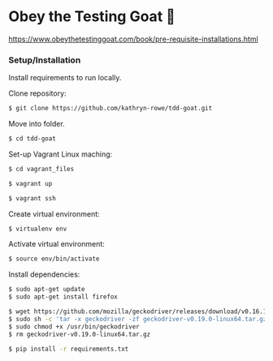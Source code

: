# Obey the Testing Goat  :goat:
https://www.obeythetestinggoat.com/book/pre-requisite-installations.html

### Setup/Installation

Install requirements to run locally.

Clone repository:

```sh
$ git clone https://github.com/kathryn-rowe/tdd-goat.git
```
Move into folder.

```sh
$ cd tdd-goat
```
Set-up Vagrant Linux maching:

```sh
$ cd vagrant_files
```
```sh
$ vagrant up
```
```sh
$ vagrant ssh
```
Create virtual environment:

```sh
$ virtualenv env
```
Activate virtual environment:

```sh
$ source env/bin/activate
```
Install dependencies:

```sh
$ sudo apt-get update
$ sudo apt-get install firefox
```
```sh
$ wget https://github.com/mozilla/geckodriver/releases/download/v0.16.1/geckodriver-v0.16.1-linux64.tar.gz
$ sudo sh -c 'tar -x geckodriver -zf geckodriver-v0.19.0-linux64.tar.gz -O > /usr/bin/geckodriver'
$ sudo chmod +x /usr/bin/geckodriver
$ rm geckodriver-v0.19.0-linux64.tar.gz
```
```sh
$ pip install -r requirements.txt
```